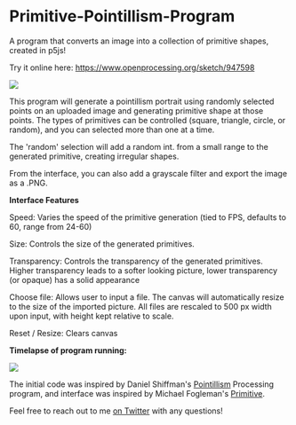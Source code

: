 # Primitive-Pointillism-Program
A program that converts an image into a collection of primitive shapes, created in p5js! 

Try it online here: https://www.openprocessing.org/sketch/947598

![](https://user-images.githubusercontent.com/46334898/90784445-46abe700-e2cf-11ea-9369-e9fbb7524ec1.png)

This program will generate a pointillism portrait using randomly selected points on an uploaded image and generating primitive shape at those points. The types of primitives can be controlled (square, triangle, circle, or random), and you can selected more than one at a time.

The 'random' selection will add a random int. from a small range to the generated primitive, creating irregular shapes.

From the interface, you can also add a grayscale filter and export the image as a .PNG.

**Interface Features**

Speed: Varies the speed of the primitive generation (tied to FPS, defaults to 60, range from 24-60)

Size: Controls the size of the generated primitives. 

Transparency: Controls the transparency of the generated primitives. Higher transparency leads to a softer looking picture, lower transparency (or opaque) has a solid appearance

Choose file: Allows user to input a file. The canvas will automatically resize to the size of the imported picture. All files are rescaled to 500 px width upon input, with height kept relative to scale. 

Reset / Resize: Clears canvas


**Timelapse of program running:**

![](https://user-images.githubusercontent.com/46334898/90784810-a73b2400-e2cf-11ea-907b-89a23bb48364.gif)

The initial code was inspired by Daniel Shiffman's [Pointillism](https://processing.org/examples/pointillism.html) Processing program, and interface was inspired by Michael Fogleman's [Primitive](https://github.com/fogleman/primitive).

Feel free to reach out to me [on Twitter](https://twitter.com/AndrewASink) with any questions!
